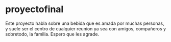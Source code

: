 # proyectofinal
Este proyecto habla sobre una bebida que es amada por muchas personas, y suele ser el centro de cualquier reunion ya sea con amigos, compañeros y sobretodo, la familia. Espero que les agrade.
